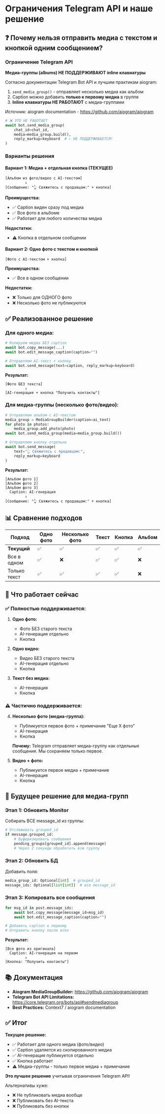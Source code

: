 # Ограничения Telegram API и наше решение

## ❓ Почему нельзя отправить медиа с текстом и кнопкой одним сообщением?

### Ограничение Telegram API

**Медиа-группы (albums) НЕ ПОДДЕРЖИВАЮТ inline клавиатуры**

Согласно документации Telegram Bot API и лучшим практикам aiogram:

1. `send_media_group()` - отправляет несколько медиа как альбом
2. Caption можно добавить **только к первому медиа** в группе
3. **Inline клавиатуры НЕ РАБОТАЮТ** с медиа-группами

Источник: aiogram documentation - https://github.com/aiogram/aiogram

```python
# ❌ ЭТО НЕ РАБОТАЕТ
await bot.send_media_group(
    chat_id=chat_id,
    media=media_group.build(),
    reply_markup=keyboard  # ← НЕ ПОДДЕРЖИВАЕТСЯ!
)
```

### Варианты решения

#### Вариант 1: Медиа + отдельная кнопка (ТЕКУЩЕЕ)
```
[Альбом из фото/видео с AI-текстом]
         ↓
[Сообщение: "👆 Свяжитесь с продавцом:" + кнопка]
```

**Преимущества:**
- ✅ Caption виден сразу под медиа
- ✅ Все фото в альбоме
- ✅ Работает для любого количества медиа

**Недостатки:**
- ⚠️ Кнопка в отдельном сообщении

#### Вариант 2: Одно фото с текстом и кнопкой
```
[Фото с AI-текстом + кнопка]
```

**Преимущества:**
- ✅ Все в одном сообщении

**Недостатки:**
- ❌ Только для ОДНОГО фото
- ❌ Несколько фото не публикуются

## ✅ Реализованное решение

### Для одного медиа:
```python
# Копируем медиа БЕЗ caption
await bot.copy_message(...)
await bot.edit_message_caption(caption="")

# Отправляем AI-текст + кнопку
await bot.send_message(text=caption, reply_markup=keyboard)
```

**Результат:**
```
[Фото БЕЗ текста]
         ↓
[AI-генерация + кнопка "Получить контакты"]
```

### Для медиа-группы (несколько фото/видео):
```python
# Отправляем альбом с AI-текстом
media_group = MediaGroupBuilder(caption=ai_text)
for photo in photos:
    media_group.add_photo(photo)
await bot.send_media_group(media=media_group.build())

# Отправляем кнопку отдельно
await bot.send_message(
    text="👆 Свяжитесь с продавцом:",
    reply_markup=keyboard
)
```

**Результат:**
```
[Альбом фото 1]
[Альбом фото 2]
[Альбом фото 3]
  Caption: AI-генерация
         ↓
[Сообщение: "👆 Свяжитесь с продавцом:" + кнопка]
```

## 📊 Сравнение подходов

| Подход | Одно фото | Несколько фото | Текст | Кнопка | Альбом |
|--------|-----------|----------------|-------|--------|--------|
| **Текущий** | ✅ | ✅ | ✅ | ✅ | ✅ |
| Все в одном | ✅ | ❌ | ✅ | ✅ | ❌ |
| Только текст | ✅ | ✅ | ✅ | ✅ | ❌ |

## 🎯 Что работает сейчас

### ✅ Полностью поддерживается:

1. **Одно фото:**
   - Фото БЕЗ старого текста
   - AI-генерация отдельно
   - Кнопка

2. **Одно видео:**
   - Видео БЕЗ старого текста
   - AI-генерация отдельно
   - Кнопка

3. **Текст без медиа:**
   - AI-генерация
   - Кнопка

### ⚠️ Частично поддерживается:

4. **Несколько фото (медиа-группа):**
   - Публикуется первое фото + примечание "Еще X фото"
   - AI-генерация
   - Кнопка
   
   **Почему:** Telegram отправляет медиа-группу как отдельные сообщения. Мы сохраняем только первое.

5. **Видео + фото:**
   - Публикуется первое медиа + примечание
   - AI-генерация
   - Кнопка

## 🔮 Будущее решение для медиа-групп

### Этап 1: Обновить Monitor
Собирать ВСЕ message_id из группы:
```python
# Отслеживать grouped_id
if message.grouped_id:
    # Буферизировать сообщения
    pending_groups[grouped_id].append(message)
    # Через 2 секунды обработать всю группу
```

### Этап 2: Обновить БД
Добавить поля:
```python
media_group_id: Optional[int]  # grouped_id
message_ids: Optional[list[int]]  # все message_id
```

### Этап 3: Копировать все сообщения
```python
for msg_id in post.message_ids:
    await bot.copy_message(message_id=msg_id)
    await bot.edit_message_caption(caption="")

# Добавить caption к первому
# Отправить кнопку после всех
```

**Результат:**
```
[Все фото из оригинала]
  Caption: AI-генерация на первом
         ↓
[Кнопка: "Получить контакты"]
```

## 📚 Документация

- **Aiogram MediaGroupBuilder:** https://github.com/aiogram/aiogram
- **Telegram Bot API Limitations:** https://core.telegram.org/bots/api#sendmediagroup
- **Best Practices:** Context7 / aiogram documentation

## ✅ Итог

**Текущее решение:**
- ✅ Работает для одного медиа (фото/видео)
- ✅ Caption удаляется из скопированного медиа
- ✅ AI-генерация публикуется отдельно
- ✅ Кнопка работает
- ⚠️ Медиа-группы - только первое медиа + примечание

**Это лучшее решение** учитывая ограничения Telegram API!

Альтернативы хуже:
- ❌ Не публиковать медиа вообще
- ❌ Публиковать без AI-текста
- ❌ Публиковать без кнопки

